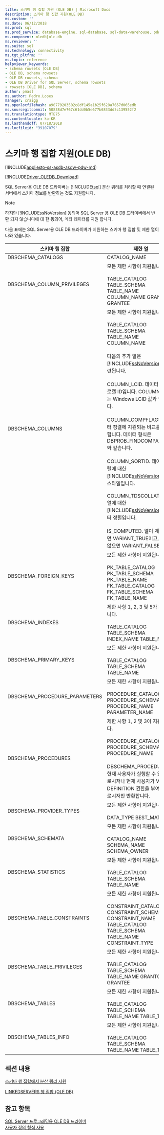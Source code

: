 ```yaml
---
title: 스키마 행 집합 지원 (OLE DB) | Microsoft Docs
description: 스키마 행 집합 지원(OLE DB)
ms.custom: ''
ms.date: 06/12/2018
ms.prod: sql
ms.prod_service: database-engine, sql-database, sql-data-warehouse, pdw
ms.component: oledb|ole-db
ms.reviewer: ''
ms.suite: sql
ms.technology: connectivity
ms.tgt_pltfrm: ''
ms.topic: reference
helpviewer_keywords:
- schema rowsets [OLE DB]
- OLE DB, schema rowsets
- OLE DB rowsets, schema
- OLE DB Driver for SQL Server, schema rowsets
- rowsets [OLE DB], schema
author: pmasl
ms.author: Pedro.Lopes
manager: craigg
ms.openlocfilehash: a90779203502c8df145a1b25f628a7657d065edb
ms.sourcegitcommit: 50838d7e767c61dd0b5e677b6833dd5c139552f2
ms.translationtype: MTE75
ms.contentlocale: ko-KR
ms.lasthandoff: 07/18/2018
ms.locfileid: "39107079"
---
```

# <a name="schema-rowset-support-ole-db"></a>스키마 행 집합 지원(OLE DB)
[!INCLUDE[appliesto-ss-asdb-asdw-pdw-md](../../../includes/appliesto-ss-asdb-asdw-pdw-md.md)]

[!INCLUDE[Driver_OLEDB_Download](../../../includes/driver_oledb_download.md)]

  SQL Server용 OLE DB 드라이버는 [!INCLUDE[tsql](../../../includes/tsql-md.md)] 분산 쿼리를 처리할 때 연결된 서버에서 스키마 정보를 반환하는 것도 지원합니다.  
  
> [!NOTE]  
>  하지만 [!INCLUDE[ssNoVersion](../../../includes/ssnoversion-md.md)] 동의어 SQL Server 용 OLE DB 드라이버에서 반환 되지 않습니다에 대 한 동의어, 메타 데이터를 지원 합니다.  
  
 다음 표에는 SQL Server용 OLE DB 드라이버가 지원하는 스키마 행 집합 및 제한 열이 나와 있습니다.  
  
|스키마 행 집합|제한 열|  
|-------------------|-------------------------|  
|DBSCHEMA_CATALOGS|CATALOG_NAME|  
|DBSCHEMA_COLUMN_PRIVILEGES|모든 제한 사항이 지원됩니다.<br /><br /> TABLE_CATALOG TABLE_SCHEMA TABLE_NAME COLUMN_NAME GRANTOR GRANTEE|  
|DBSCHEMA_COLUMNS|모든 제한 사항이 지원됩니다.<br /><br /> TABLE_CATALOG TABLE_SCHEMA TABLE_NAME COLUMN_NAME<br /><br /> 다음의 추가 열은 [!INCLUDE[ssNoVersion](../../../includes/ssnoversion-md.md)]와 관련됩니다.<br /><br /> COLUMN_LCID. 데이터 정렬의 로캘 ID입니다. COLUMN_LCID는 Windows LCID 값과 같습니다.<br /><br /> COLUMN_COMPFLAGS. 데이터 정렬에 지원되는 비교를 정의합니다. 데이터 형식은 DBPROB_FINDCOMPAREOPS와 같습니다.<br /><br /> COLUMN_SORTID. 데이터 정렬에 대한 [!INCLUDE[ssNoVersion](../../../includes/ssnoversion-md.md)] 정렬 스타일입니다.<br /><br /> COLUMN_TDSCOLLATION. 열에 대한 [!INCLUDE[ssNoVersion](../../../includes/ssnoversion-md.md)] 데이터 정렬입니다.<br /><br /> IS_COMPUTED. 열이 계산 열이면 VARIANT_TRUE이고, 그렇지 않으면 VARIANT_FALSE입니다.|  
|DBSCHEMA_FOREIGN_KEYS|모든 제한 사항이 지원됩니다.<br /><br /> PK_TABLE_CATALOG PK_TABLE_SCHEMA PK_TABLE_NAME FK_TABLE_CATALOG FK_TABLE_SCHEMA FK_TABLE_NAME|  
|DBSCHEMA_INDEXES|제한 사항 1, 2, 3 및 5가 지원됩니다.<br /><br /> TABLE_CATALOG TABLE_SCHEMA INDEX_NAME TABLE_NAME|  
|DBSCHEMA_PRIMARY_KEYS|모든 제한 사항이 지원됩니다.<br /><br /> TABLE_CATALOG TABLE_SCHEMA TABLE_NAME|  
|DBSCHEMA_PROCEDURE_PARAMETERS|모든 제한 사항이 지원됩니다.<br /><br /> PROCEDURE_CATALOG PROCEDURE_SCHEMA PROCEDURE_NAME PARAMETER_NAME|  
|DBSCHEMA_PROCEDURES|제한 사항 1, 2 및 3이 지원됩니다.<br /><br /> PROCEDURE_CATALOG PROCEDURE_SCHEMA PROCEDURE_NAME<br /><br /> DBSCHEMA_PROCEDURES는 현재 사용자가 실행할 수 있는 프로시저나 현재 사용자가 VIEW DEFINITION 권한을 부여받은 프로시저만 반환합니다.|  
|DBSCHEMA_PROVIDER_TYPES|모든 제한 사항이 지원됩니다.<br /><br /> DATA_TYPE BEST_MATCH|  
|DBSCHEMA_SCHEMATA|모든 제한 사항이 지원됩니다.<br /><br /> CATALOG_NAME SCHEMA_NAME SCHEMA_OWNER|  
|DBSCHEMA_STATISTICS|모든 제한 사항이 지원됩니다.<br /><br /> TABLE_CATALOG TABLE_SCHEMA TABLE_NAME|  
|DBSCHEMA_TABLE_CONSTRAINTS|모든 제한 사항이 지원됩니다.<br /><br /> CONSTRAINT_CATALOG CONSTRAINT_SCHEMA CONSTRAINT_NAME TABLE_CATALOG TABLE_SCHEMA TABLE_NAME CONSTRAINT_TYPE|  
|DBSCHEMA_TABLE_PRIVILEGES|모든 제한 사항이 지원됩니다.<br /><br /> TABLE_CATALOG TABLE_SCHEMA TABLE_NAME GRANTOR GRANTEE|  
|DBSCHEMA_TABLES|모든 제한 사항이 지원됩니다.<br /><br /> TABLE_CATALOG TABLE_SCHEMA TABLE_NAME TABLE_TYPE|  
|DBSCHEMA_TABLES_INFO|모든 제한 사항이 지원됩니다.<br /><br /> TABLE_CATALOG TABLE_SCHEMA TABLE_NAME TABLE_TYPE|  
  
## <a name="in-this-section"></a>섹션 내용  
 [스키마 행 집합에서 분산 쿼리 지원](../../oledb/ole-db/schema-rowsets-distributed-query-support.md)  
  
 [LINKEDSERVERS 행 집합 &#40;OLE DB&#41;](../../oledb/ole-db/schema-rowsets-linkedservers-rowset.md)  
  
## <a name="see-also"></a>참고 항목  
 [SQL Server 프로그래밍용 OLE DB 드라이버](../../oledb/ole-db/oledb-driver-for-sql-server-programming.md)   
 [사용자 정의 형식 사용](../../oledb/features/using-user-defined-types.md)  
  
  

